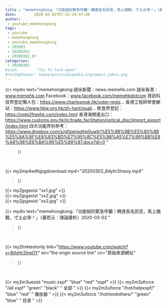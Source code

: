 ```yaml
---
title : "memehongkong:「功能組別緊急呼籲！轉達長毛訊息，馬上備戰，寸土必爭！」〈蕭若元：理論蕭析〉2020-03-02 "
date:        2020-03-02T07:52:29-07:00
author:
 - youtube_memehongkong
tags:
 - youtube
 - memehongkong
 - youtube_memehongkong
 - 202003
 - 20200302
 - 20200302_07
categories:
 - 20200302
#icon:        "fas fa-lock-open"
#resImgTeaser: teaserpics/wikipedia.org/emacs-jokes.png
---
```


{{< mydiv text="memehongkong:謎米新聞：news.memehk.com 謎米香港： www.memehk.com Facebook：www.facebook.com/memehkdotcom  資訊科技界登記懶人包：https://www.charlesmok.hk/voter-regis... 香港工程師學會網站：https://www.hkie.org.hk/zh-hant/quali... 飲食界登記：https://vote2freehk.com/index.html 香港海關進出口：https://www.customs.gov.hk/tc/trade_facilitation/optical_disc/import_export/index.html 四大功能界別參考：https://www.dropbox.com/s/g0zerqothp0uwtj/%E5%9B%9B%E5%80%8B%E5%8A%9F%E8%83%BD%E7%95%8C%E5%88%A5%E7%99%BB%E8%A8%98%E6%BA%96%E5%89%87.docx?dl=0 "
>}}
<br>


{{< my2mp4withjpgdownload mp4="20200302_8dyhr2lneoy.mp4"
>}}

{{< my2jpgexist "xx1.jpg" >}}<br>
{{< my2jpgexist "xx2.jpg" >}}<br>
{{< my2jpgexist "xx3.jpg" >}}<br>



{{< mydiv text="memehongkong:「功能組別緊急呼籲！轉達長毛訊息，馬上備戰，寸土必爭！」〈蕭若元：理論蕭析〉2020-03-02 "
>}}
<br>

{{< my2linktextonly link="https://www.youtube.com/watch?v=8dyHr2lneOY"
en="the origin source link" cn="原始來源網址"
>}}


<br>

{{< my2m3uexist "music.xspf"        "blue"   "red"    "xspf" >}} {{< my2m3uforce "/all.xspf"         "green"  "black"  " 全部 " >}} {{< my2m3uforce "/hot/helpxspf/"    "blue"   "red"    " 播放器 " >}} {{< my2m3uforce "/hot/endothers/"   "green"  "blue"   " 目录 " >}} 
